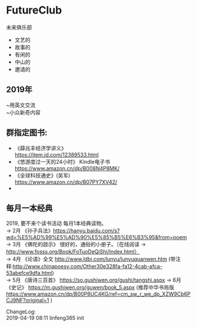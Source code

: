 # FutureClub
未来俱乐部

- 文艺的
- 故事的
- 有闲的
- 中山的
- 邀请的


## 2019年
~用英文交流  
~小众新奇内容  


## 群指定图书:
- 《薛兆丰经济学讲义》  
https://item.jd.com/12389533.html
- 《悠游度过一天的24小时》 Kindle电子书  
https://www.amazon.cn/dp/B008N4P8MK/
- 《全球科技通史》(吴军)  
https://www.amazon.cn/dp/B07PY7XV42/
- 

## 每月一本经典  

2019, 要不来个读书活动 每月1本经典读物。  
→ 2月 《孙子兵法》https://hanyu.baidu.com/s?wd=%E5%AD%99%E5%AD%90%E5%85%B5%E6%B3%95&from=poem  
→ 3月 《佛陀的啟示》 很好的，通俗的小册子。（在线阅读 → http://www.fosss.org/Book/FoTuoDeQiShi/Index.html）  
→ 4月 《论语》全文 http://www.ldbj.com/lunyu/lunyuquanwen.htm (带注释:http://www.chinapoesy.com/Other30e328fa-fa12-4cab-afca-53abefce9dfa.html)  
→ 5月 《唐诗三百首》 https://so.gushiwen.org/gushi/tangshi.aspx
→ 6月 《史记》 https://m.gushiwen.org/guwen/book_5.aspx (推荐中华书局版 https://www.amazon.cn/dp/B00P8UC4KG/ref=cm_sw_r_we_dp_XZW9Cb6PCJ9NF?original=1
)

ChangeLog:  
2019-04-19 08:11 linfeng365 init  
